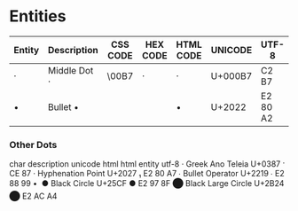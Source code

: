 # Entities

| Entity | Description | CSS CODE | HEX CODE | HTML CODE | UNICODE | UTF-8 |   
| --- | --- | --- | --- | --- | --- | --- |   
| &middot; | Middle Dot · | \00B7 | &#xb7; | &#183; | U+000B7 | C2 B7 |  
| &bull; | Bullet • |  |  | &#8226; | U+2022 | E2 80 A2 |  

### Other Dots
char   description          unicode   html       html entity    utf-8
·      Greek Ano Teleia     U+0387    &#903;                    CE 87
‧      Hyphenation Point    U+2027    &#8321;                   E2 80 A7
∙      Bullet Operator      U+2219    &#8729;                   E2 88 99
•                                     &#0149;
●      Black Circle         U+25CF    &#9679;                   E2 97 8F
⬤     Black Large Circle   U+2B24    &#11044;                  E2 AC A4

